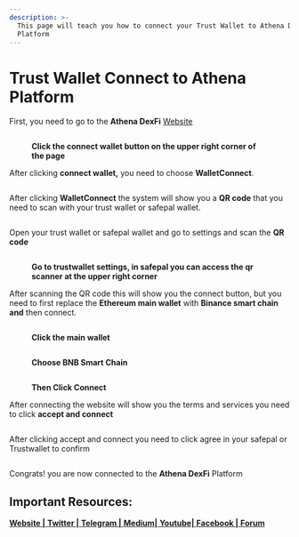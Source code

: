 ```yaml
---
description: >-
  This page will teach you how to connect your Trust Wallet to Athena DexFi
  Platform
---
```


# Trust Wallet Connect to Athena Platform

First, you need to go to the **Athena DexFi** [Website](https://athenadexfi.com/)

<figure><img src="../../../../.gitbook/assets/connect wallet.png" alt=""><figcaption><p><strong>Click the connect wallet button on the upper right corner of the page</strong></p></figcaption></figure>

After clicking **connect wallet,** you need to choose **WalletConnect**.

<figure><img src="../../../../.gitbook/assets/safepal.PNG" alt=""><figcaption></figcaption></figure>

After clicking **WalletConnect** the system will show you a **QR code** that you need to scan with your trust wallet or safepal wallet.

<figure><img src="../../../../.gitbook/assets/qr.PNG" alt=""><figcaption></figcaption></figure>

Open your trust wallet or safepal wallet and go to settings and scan the **QR code**

<figure><img src="../../../../.gitbook/assets/photo_2022-12-03_14-12-03 (2).jpg" alt=""><figcaption><p><strong>Go to trustwallet settings, in safepal you can access the qr scanner at the upper right corner</strong></p></figcaption></figure>

After scanning the QR code this will show you the connect button, but you need to first replace the **Ethereum main wallet** with **Binance smart chain and** then connect.

<figure><img src="../../../../.gitbook/assets/photo_2022-12-03_14-12-02 (3).jpg" alt=""><figcaption><p><strong>Click the main wallet</strong></p></figcaption></figure>

<figure><img src="../../../../.gitbook/assets/photo_2022-12-03_14-12-02 (2) (1).jpg" alt=""><figcaption><p><strong>Choose BNB Smart Chain</strong></p></figcaption></figure>

<figure><img src="../../../../.gitbook/assets/photo_2022-12-03_14-12-02 (1).jpg" alt=""><figcaption><p><strong>Then Click Connect</strong></p></figcaption></figure>

After connecting the website will show you the terms and services you need to click **accept and connect**

<figure><img src="../../../../.gitbook/assets/terms (1).PNG" alt=""><figcaption></figcaption></figure>

After clicking accept and connect you need to click agree in your safepal or Trustwallet to confirm

<figure><img src="../../../../.gitbook/assets/photo_2022-12-03_14-12-03 (4) (1).jpg" alt=""><figcaption></figcaption></figure>

Congrats! you are now connected to the **Athena DexFi** Platform

## Important Resources:

[**Website |** ](https://athenadexfi.io/)[**Twitter |** ](https://twitter.com/AthenaDexFi)[**Telegram |** ](https://t.me/AthenaDexFi)[**Medium|** ](https://medium.com/@AthenaDexFi)[**Youtube|** ](https://www.youtube.com/@AthenaDexFi)[**Facebook |** ](https://www.facebook.com/AthenaDexFi)[**Forum**](https://forum.athenacryptobank.io/)

